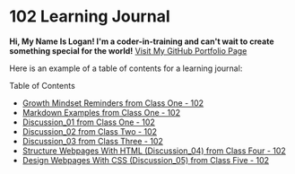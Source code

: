 # 102 Learning Journal

**Hi, My Name Is Logan! I'm a coder-in-training and can't wait to create something special for the world!**
[Visit My GitHub Portfolio Page](https://github.com/LSchultz15)

Here is an example of a table of contents for a learning journal:

Table of Contents

- [Growth Mindset Reminders from Class One - 102](/GrowthMindset.md)
- [Markdown Examples from Class One - 102](/MarkdownExamples.md)
- [Discussion_01 from Class One - 102](/Discussion_01.md)
- [Discussion_02 from Class Two - 102](/Discussion_02.md)
- [Discussion_03 from Class Three - 102](/Discussion_03.md)
- [Structure Webpages With HTML (Discussion_04) from Class Four - 102](/Structure_Webpages_With_HTML.md)
- [Design Webpages With CSS (Discussion_05) from Class Five - 102](/Design_Webpages_With-CSS.md)
